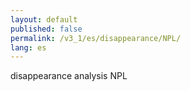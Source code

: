 ```yaml
---
layout: default
published: false
permalink: /v3_1/es/disappearance/NPL/
lang: es
---
```


disappearance analysis NPL
